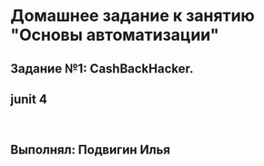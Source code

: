 # Домашнее задание к занятию "Основы автоматизации"
## Задание №1: CashBackHacker.

## junit 4

<br>

## Выполнял: Подвигин Илья
